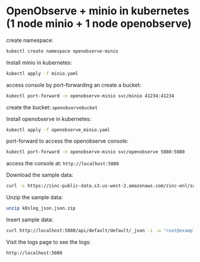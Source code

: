 # OpenObserve + minio in kubernetes (1 node minio + 1 node openobserve)

create namespace:

```bash
kubectl create namespace openobserve-minio
```


Install minio in kubernetes:

```bash
kubectl apply -f minio.yaml
```

access console by port-forwarding an create a bucket:

```bash
kubectl port-forward -n openobserve-minio svc/minio 41234:41234
```

create the bucket:
`openobservebucket`


Install openobserve in kubernetes:

```bash
kubectl apply -f openobserve_minio.yaml
```

port-forward to access the openobserve console:

```bash
kubectl port-forward -n openobserve-minio svc/openobserve 5080:5080
```

access the console at: `http://localhost:5080`


Download the sample data:

```bash
curl -L https://zinc-public-data.s3.us-west-2.amazonaws.com/zinc-enl/sample-k8s-logs/k8slog_json.json.zip -o k8slog_json.json.zip
```

Unzip the sample data:

```bash
unzip k8slog_json.json.zip
```

Insert sample data:

```bash
curl http://localhost:5080/api/default/default/_json -i -u "root@example.com:Complexpass#123"  -d "@k8slog_json.json"
```

Visit the logs page to see the logs:

`http://localhost:5080`

